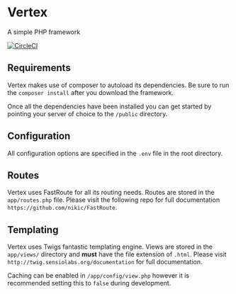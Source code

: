 # Vertex
A simple PHP framework

[![CircleCI](https://circleci.com/gh/Daniel-Griffiths/Vertex.svg?style=shield)](https://circleci.com/gh/Daniel-Griffiths/Vertex)

## Requirements
Vertex makes use of composer to autoload its dependencies. Be sure to run the `composer install` after you download the framework. 

Once all the dependencies have been installed you can get started by pointing your server of choice to the `/public` directory. 

## Configuration
All configuration options are specified in the `.env` file in the root directory. 

## Routes
Vertex uses FastRoute for all its routing needs. Routes are stored in the `app/routes.php` file. Please visit the following repo for full documentation  `https://github.com/nikic/FastRoute`.

## Templating
Vertex uses Twigs fantastic templating engine. Views are stored in the `app/views/` directory and **must** have the file extension of `.html`. Please visit `http://twig.sensiolabs.org/documentation` for full documentation.

Caching can be enabled in `/app/config/view.php` however it is recommended setting this to `false` during development.
